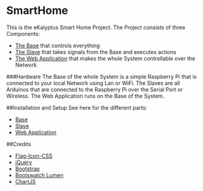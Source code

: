 # SmartHome

This is the eKalyptus Smart Home Project. The Project consists of three Components:
- [The Base](https://github.com/k0a1adev/SmartHome-Base) that controls everything
- [The Slave](https://github.com/k0a1adev/SmartHome-Slave) that takes signals from the Base and executes actions
- [The Web Application](https://github.com/k0a1adev/SmartHome-Web) that makes the whole System controllable over the Network

###Hardware
The Base of the whole System is a simple Raspberry Pi that is connected to your local Network using Lan or WiFi. The Slaves are all Arduinos that are connected to the Raspberry Pi over the Serial Port or Wireless. The Web Application runs on the Base of the System.

##Installation and Setup
See here for the different parts:
- [Base](https://github.com/k0a1adev/SmartHome-Base#installation)
- [Slave](https://github.com/k0a1adev/SmartHome-Base#installation)
- [Web Application](https://github.com/k0a1adev/SmartHome-Base#installation)

##Credits
- [Flag-Icon-CSS](http://flag-icon-css.lip.is/)
- [jQuery](http://jquery.com)
- [Bootstrap](http://getbootstrap.com)
- [Bootswatch Lumen](http://bootswatch.com/lumen/)
- [ChartJS](http://www.chartjs.org/)
